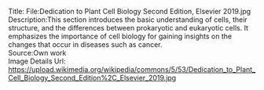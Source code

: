 Title: File:Dedication to Plant Cell Biology Second Edition, Elsevier 2019.jpg\
Description:This section introduces the basic understanding of cells, their structure, and the differences between prokaryotic and eukaryotic cells. It emphasizes the importance of cell biology for gaining insights on the changes that occur in diseases such as cancer.\
Source:Own work\
Image Details Url: https://upload.wikimedia.org/wikipedia/commons/5/53/Dedication_to_Plant_Cell_Biology_Second_Edition%2C_Elsevier_2019.jpg